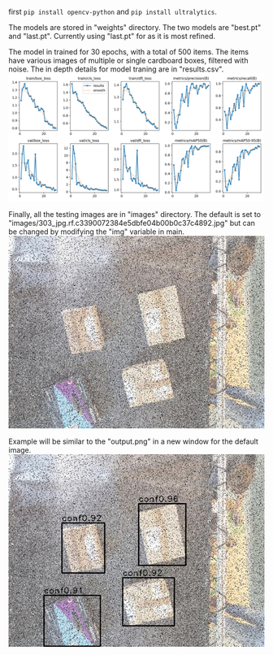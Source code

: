 first `pip install opencv-python` and `pip install ultralytics`.

The models are stored in "weights" directory. The two models are "best.pt" and "last.pt". Currently using "last.pt"
for as it is most refined. 

The model in trained for 30 epochs, with a total of 500 items. The items have various images of multiple or single
cardboard boxes, filtered with noise. The in depth details for model traning are in "results.csv".
![epoch result](results.png?raw=true|400)

Finally, all the testing images are in "images" directory. The default is set to "images/303_jpg.rf.c3390072384e5dbfe04b00b0c37c4892.jpg"
but can be changed by modifying the "img" variable in main.
![epoch result](images/303_jpg.rf.c3390072384e5dbfe04b00b0c37c4892.jpg?raw=true)

Example will be similar to the "output.png" in a new window for the default image.
![epoch result](output.png?raw=true)
